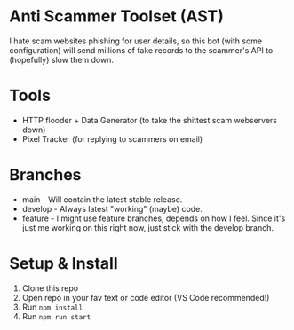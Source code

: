 # Anti Scammer Toolset (AST)
I hate scam websites phishing for user details, so this bot (with some configuration) will send millions of fake records to the scammer's API to (hopefully) slow them down.

# Tools
* HTTP flooder + Data Generator (to take the shittest scam webservers down)
* Pixel Tracker (for replying to scammers on email)

# Branches
* main - Will contain the latest stable release.
* develop - Always latest "working" (maybe) code.
* feature - I might use feature branches, depends on how I feel. Since it's just me working on this right now, just stick with the develop branch.

# Setup & Install
1) Clone this repo
2) Open repo in your fav text or code editor (VS Code recommended!)
3) Run `npm install`
4) Run `npm run start`
